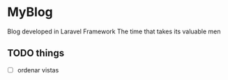 # MyBlog
Blog developed in Laravel Framework
The time that takes its valuable men
## TODO things
- [ ] ordenar vistas
